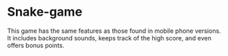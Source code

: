 # Snake-game
This game has the same features as those found in mobile phone versions. It includes background sounds, keeps track of the high score, and even offers bonus points.
